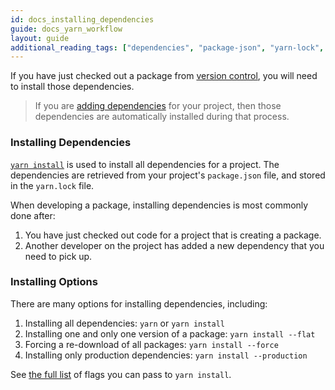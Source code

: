 ```yaml
---
id: docs_installing_dependencies
guide: docs_yarn_workflow
layout: guide
additional_reading_tags: ["dependencies", "package-json", "yarn-lock", "cli-install"]
---
```


If you have just checked out a package from [version control](./version-control), you will need to install those dependencies.

> If you are [adding dependencies](./managing-dependencies#toc-adding-a-dependency) for your project, then those dependencies are automatically installed during that process.

### Installing Dependencies <a class="toc" id="toc-installing-dependencies" href="#toc-installing-dependencies"></a>

[`yarn install`](./cli/install) is used to install all dependencies for a project. The dependencies are retrieved from your project's `package.json` file, and stored in the `yarn.lock` file.

When developing a package, installing dependencies is most commonly done after:

1. You have just checked out code for a project that is creating a package.
1. Another developer on the project has added a new dependency that you need to pick up.

### Installing Options <a class="toc" id="toc-installing-options" href="#toc-installing-options"></a>

There are many options for installing dependencies, including:

1. Installing all dependencies: `yarn` or `yarn install`
1. Installing one and only one version of a package: `yarn install --flat`
1. Forcing a re-download of all packages: `yarn install --force`
1. Installing only production dependencies: `yarn install --production`

See [the full list](./cli/install) of flags you can pass to `yarn install`.
